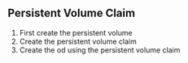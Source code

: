 ## Persistent Volume Claim

1. First create the persistent volume
2. Create the persistent volume claim
3. Create the od using the persistent volume claim